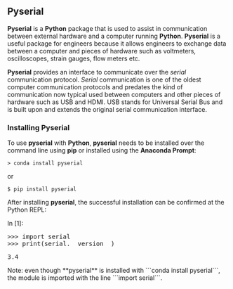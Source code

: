 
## Pyserial
**Pyserial** is a **Python** package that is used to assist in communication between external hardware and a computer running **Python**.  **Pyserial** is a useful package for engineers because it allows engineers to exchange data between a computer and pieces of hardware such as voltmeters, oscilloscopes, strain gauges, flow meters etc.

**Pyserial** provides an interface to communicate over the _serial_ communication protocol. _Serial_ communication is one of the oldest computer communication protocols and predates the kind of communication now typical used between computers and other pieces of hardware such as USB and HDMI. USB stands for Universal Serial Bus and is built upon and extends the original serial communication interface.
### Installing Pyserial
To use **pyserial** with **Python**, **pyserial** needs to be installed over the command line using **pip** or installed using the **Anaconda Prompt**:

```
> conda install pyserial
```

or 

```
$ pip install pyserial
```

After installing **pyserial**, the successful installation can be confirmed at the Python REPL:
<div class="cell border-box-sizing code_cell rendered">
<div class="input">
<div class="prompt input_prompt">In&nbsp;[1]:</div>
<div class="inner_cell">
    <div class="input_area">
<div class=" highlight hl-ipython3"><pre><span></span><span class="o">&gt;&gt;&gt;</span> <span class="kn">import</span> <span class="nn">serial</span>
<span class="o">&gt;&gt;&gt;</span> <span class="nb">print</span><span class="p">(</span><span class="n">serial</span><span class="o">.</span><span class="n">__version__</span><span class="p">)</span>
</pre></div>

</div>
</div>
</div>

<div class="output_wrapper">
<div class="output">


<div class="output_area">

<div class="prompt"></div>


<div class="output_subarea output_stream output_stdout output_text">
<pre>3.4
</pre>
</div>
</div>

</div>
</div>

</div>
<div class="alert alert-info">
Note: even though **pyserial** is installed with ```conda install pyserial```, the module is imported with the line ```import serial```.
</div>
 


